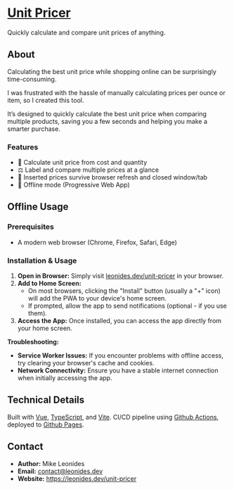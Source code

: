 # [Unit Pricer](https://leonides.dev/unit-pricer)

Quickly calculate and compare unit prices of anything.

## About

Calculating the best unit price while shopping online can be surprisingly time-consuming.

I was frustrated with the hassle of manually calculating prices per ounce or item, so I created this tool.

It’s designed to quickly calculate the best unit price when comparing multiple products, saving you a few seconds and helping you make a smarter purchase.

### Features

- 🧮 Calculate unit price from cost and quantity
- ⚖️ Label and compare multiple prices at a glance
- 💾 Inserted prices survive browser refresh and closed window/tab
- 📱 Offline mode (Progressive Web App)

## Offline Usage

### Prerequisites

- A modern web browser (Chrome, Firefox, Safari, Edge)

### Installation & Usage

1.  **Open in Browser:** Simply visit [leonides.dev/unit-pricer](https://leonides.dev/unit-pricer) in your browser.
2.  **Add to Home Screen:**
    - On most browsers, clicking the "Install" button (usually a "+" icon) will add the PWA to your device's home screen.
    - If prompted, allow the app to send notifications (optional - if you use them).
3.  **Access the App:** Once installed, you can access the app directly from your home screen.

**Troubleshooting:**

- **Service Worker Issues:** If you encounter problems with offline access, try clearing your browser's cache and cookies.
- **Network Connectivity:** Ensure you have a stable internet connection when initially accessing the app.

## Technical Details

Built with [Vue](https://www.vuejs.org), [TypeScript](https://www.typescriptlang.org/), and [Vite](https://vite.dev/). CI/CD pipeline using [Github Actions](https://github.com/features/actions), deployed to [Github Pages](https://pages.github.com/).

## Contact

- **Author:** Mike Leonides
- **Email:** contact@leonides.dev
- **Website:** https://leonides.dev/unit-pricer
